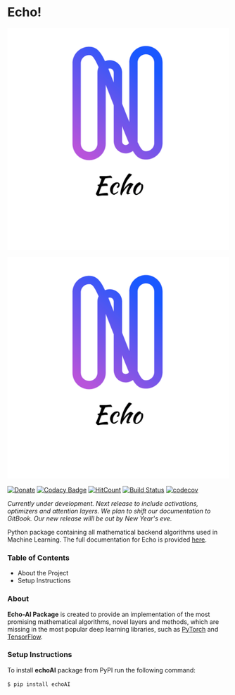 # Echo!

![](.gitbook/assets/logo_transparent.png)

![](https://github.com/digantamisra98/Echo/raw/master/Observations/logo_transparent.png)

[![Donate](https://img.shields.io/badge/License-MIT-brightgreen.svg)](LICENSE) [![Codacy Badge](https://api.codacy.com/project/badge/Grade/3b9607d06bc0420ebe1ce4443e34e1ba)](https://www.codacy.com/manual/digantamisra98/Echo?utm_source=github.com&amp;utm_medium=referral&amp;utm_content=digantamisra98/Echo&amp;utm_campaign=Badge_Grade) [![HitCount](http://hits.dwyl.io/digantamisra98/Echo.svg)](http://hits.dwyl.io/digantamisra98/Echo) [![Build Status](https://travis-ci.com/digantamisra98/Echo.svg?branch=master)](https://travis-ci.com/digantamisra98/Echo) [![codecov](https://codecov.io/gh/digantamisra98/Echo/branch/master/graph/badge.svg)](https://codecov.io/gh/digantamisra98/Echo)

_Currently under development. Next release to include activations, optimizers and attention layers. We plan to shift our documentation to GitBook. Our new release willl be out by New Year's eve._

Python package containing all mathematical backend algorithms used in Machine Learning. The full documentation for Echo is provided [here](https://echo-ai.readthedocs.io/en/latest/).

### Table of Contents

* About the Project
* Setup Instructions

### About

**Echo-AI Package** is created to provide an implementation of the most promising mathematical algorithms, novel layers and methods, which are missing in the most popular deep learning libraries, such as [PyTorch](https://pytorch.org/) and [TensorFlow](https://www.tensorflow.org/).

### Setup Instructions

To install **echoAI** package from PyPI run the following command:

`$ pip install echoAI`

